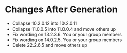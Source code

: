 # Changes After Generation

* Collapse 10.2.0.12 into 10.2.0.11
* Collapse 11.0.0.5 into 11.0.0.4 and move others up
* Fix wording on 13.2.3.6. You or your group members
* Fix wording on 14.0.2.5. You or your group members
* Delete 22.2.6.5 and move others up

